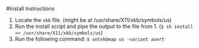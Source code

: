 #Install Instructions

1. Locate the `xkb` file. (might be at /usr/share/X11/xkb/symbols/us)
2. Run the install script and pipe the output to the file from 1. (`$ sh install >> /usr/share/X11/xkb/symbols/us`)
3. Run the following command: `$ setxkbmap us -variant asert`
